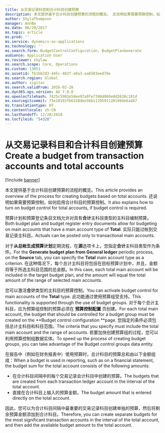 ```yaml
---
title: 从交易记录科目和合计科目创建预算
description: 本文提供基于合计科目创建预算的流程的概览。 还说明如果需要预算控制，如何启用合计科目的预算控制。
author: ShylaThompson
manager: AnnBe
ms.date: 06/20/2017
ms.topic: article
ms.prod: ''
ms.service: dynamics-ax-applications
ms.technology: ''
ms.search.form: BudgetControlConfiguration, BudgetPlanGenerate
audience: Application User
ms.reviewer: shylaw
ms.search.scope: Core, Operations
ms.custom: 13051
ms.assetid: fb1bb2d3-445c-402f-a9a3-aa6503eed78e
ms.search.region: Global
ms.author: sigitac
ms.search.validFrom: 2016-02-28
ms.dyn365.ops.version: AX 7.0.0
ms.openlocfilehash: 7425c5902e5dee97a9fe7398d860e8d2628c191d
ms.sourcegitcommit: 73e10192fb6318dee5bb1129591120199de6a487
ms.translationtype: HT
ms.contentlocale: zh-CN
ms.lasthandoff: 12/20/2018
ms.locfileid: "54328"
---
```

# <a name="create-a-budget-from-transaction-accounts-and-total-accounts"></a><span data-ttu-id="9658e-104">从交易记录科目和合计科目创建预算</span><span class="sxs-lookup"><span data-stu-id="9658e-104">Create a budget from transaction accounts and total accounts</span></span>

[!include [banner](../includes/banner.md)]

<span data-ttu-id="9658e-105">本文提供基于合计科目创建预算的流程的概览。</span><span class="sxs-lookup"><span data-stu-id="9658e-105">This article provides an overview of the process for creating budgets based on total accounts.</span></span> <span data-ttu-id="9658e-106">还说明如果需要预算控制，如何启用合计科目的预算控制。</span><span class="sxs-lookup"><span data-stu-id="9658e-106">It also explains how to turn on budget control for total accounts, if budget control is required.</span></span>

<span data-ttu-id="9658e-107">预算计划和预算登记条目文档允许对具有**合计**主科目类型的主科目编制预算。</span><span class="sxs-lookup"><span data-stu-id="9658e-107">Both budget plan and budget register entry documents allow for budgeting on main accounts that have a main account type of **Total**.</span></span> <span data-ttu-id="9658e-108">实际只能过帐到交易记录主科目。</span><span class="sxs-lookup"><span data-stu-id="9658e-108">Actuals can be posted only to transactional main accounts.</span></span> 

<span data-ttu-id="9658e-109">对于**从总帐生成预算计划**定期流程，在**源**选项卡上，您指定**合计**主科目类型作为条件。</span><span class="sxs-lookup"><span data-stu-id="9658e-109">For the **Generate budget plan from General ledger** periodic process, on the **Source** tab, you can specify the **Total** main account type as a criterion.</span></span> <span data-ttu-id="9658e-110">在这种情况下，每个总计主科目将包括在目标预算计划中，并且，金额将等于所选主科目范围的总金额。</span><span class="sxs-lookup"><span data-stu-id="9658e-110">In this case, each total main account will be included in the target budget plan, and the amount will equal the total amount of the range of selected main accounts.</span></span> 

<span data-ttu-id="9658e-111">您可以激活**合计**类型的主科目的预算控制。</span><span class="sxs-lookup"><span data-stu-id="9658e-111">You can activate budget control for main accounts of the **Total** type.</span></span> <span data-ttu-id="9658e-112">此功能通过使用预算组受支持。</span><span class="sxs-lookup"><span data-stu-id="9658e-112">This functionality is supported through the use of budget groups.</span></span> <span data-ttu-id="9658e-113">对于每个总计主科目，应为预算组控制的预算必须在 **预算控制配置** 页创建。</span><span class="sxs-lookup"><span data-stu-id="9658e-113">For each total main account, the budget that should be controlled for a budget group must be created on the \*\*Budget control configuration \*\*page.</span></span> <span data-ttu-id="9658e-114">您指定的条件必须包括总计主科目和科目范围。</span><span class="sxs-lookup"><span data-stu-id="9658e-114">The criteria that you specify must include the total main account and the range of accounts.</span></span> <span data-ttu-id="9658e-115">若要加快创建预算组的过程，您可以利用预算控制组数据实体。</span><span class="sxs-lookup"><span data-stu-id="9658e-115">To speed up the process of creating budget groups, you can take advantage of the Budget control groups data entity.</span></span> 

<span data-ttu-id="9658e-116">在报告中（例如在财务报表中）使用预算时，总计科目的预算总和由以下金额组成：</span><span class="sxs-lookup"><span data-stu-id="9658e-116">When a budget is used in reporting, such as on a financial statement, the budget sum for the total account consists of the following amounts:</span></span>

-   <span data-ttu-id="9658e-117">在合计科目间隔中的每个交易记录会计科目中创建的预算。</span><span class="sxs-lookup"><span data-stu-id="9658e-117">The budgets that are created from each transaction ledger account in the interval of the total account.</span></span>
-   <span data-ttu-id="9658e-118">直接在合计科目上输入的预算金额。</span><span class="sxs-lookup"><span data-stu-id="9658e-118">The budget amount that is entered directly on the total account.</span></span>

<span data-ttu-id="9658e-119">因此，您可以为合计科目间隔中最重要的交易记录科目创建单独的预算，然后将剩余预算金额添加到合计科目。</span><span class="sxs-lookup"><span data-stu-id="9658e-119">Therefore, you can create separate budgets for the most significant transaction accounts in the interval of the total account, and then add the available budget amount to the total account.</span></span>



